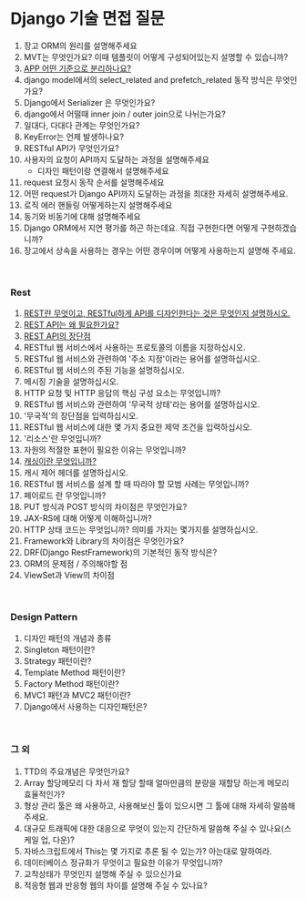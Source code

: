 # Django 기술 면접 질문

1. 장고 ORM의 원리를 설명해주세요
2. MVT는 무엇인가요?   이때 템플릿이 어떻게 구성되어있는지 설명할 수 있습니까?
3. [APP 어떤 기준으로 분리하나요?](https://github.com/Jihyun-Choi/TIL/blob/master/django/Tech%20Interview/Django.md#app-%EC%96%B4%EB%96%A4-%EA%B8%B0%EC%A4%80%EC%9C%BC%EB%A1%9C-%EB%B6%84%EB%A6%AC%ED%95%98%EB%82%98%EC%9A%94)
4. django model에서의 select_related and prefetch_related 동작 방식은 무엇인가요?
5. Django에서 Serializer 은 무엇인가요?
6. django에서 어떨때 inner join / outer join으로 나뉘는가요?
7. 일대다, 다대다 관계는 무엇인가요?
8. KeyError는 언제 발생하나요?
9. RESTful API가 무엇인가요?
10. 사용자의 요청이 API까지 도달하는 과정을 설명해주세요
    - 디자인 패턴이랑 연결해서 설명해주세요
11. request 요청시 동작 순서를 설명해주세요
12. 어떤 request가 Django API까지 도달하는 과정을 최대한 자세히 설명해주세요.
13. 로직 에러 핸들링 어떻게하는지 설명해주세요
14. 동기와 비동기에 대해 설명해주세요
15. Django ORM에서 지연 평가를 하곤 하는데요. 직접 구현한다면 어떻게 구현하겠습니까?
16. 장고에서 상속을 사용하는 경우는 어떤 경우이며 어떻게 사용하는지 설명해 주세요.

<br/>

### Rest
1. [REST란 무엇이고, RESTful하게 API를 디자인한다는 것은 무엇인지 설명하시오.](https://github.com/Jihyun-Choi/TIL/blob/master/django/Dev%20Summary/REST.md)
2. [REST API는 왜 필요한가요?](https://github.com/Jihyun-Choi/TIL/blob/master/django/Tech%20Interview/REST%20API.md#rest-api%EB%8A%94-%EC%99%9C-%ED%95%84%EC%9A%94%ED%95%9C%EA%B0%80%EC%9A%94)
3. [REST API의 장단점](https://github.com/Jihyun-Choi/TIL/blob/master/django/Tech%20Interview/REST%20API.md#rest-api%EC%9D%98-%EC%9E%A5%EB%8B%A8%EC%A0%90)
4. RESTful 웹 서비스에서 사용하는 프로토콜의 이름을 지정하십시오.
5. RESTful 웹 서비스와 관련하여 '주소 지정'이라는 용어를 설명하십시오.
6. RESTful 웹 서비스의 주된 기능을 설명하십시오.
7. 메시징 기술을 설명하십시오.
8. HTTP 요청 및 HTTP 응답의 핵심 구성 요소는 무엇입니까?
9. RESTful 웹 서비스와 관련하여 '무국적 상태'라는 용어를 설명하십시오.
10. '무국적'의 장단점을 입력하십시오.
11. RESTful 웹 서비스에 대한 몇 가지 중요한 제약 조건을 입력하십시오.
12. '리소스'란 무엇입니까?
13. 자원의 적절한 표현이 필요한 이유는 무엇입니까?
14. [캐싱이란 무엇입니까?](https://github.com/Jihyun-Choi/TIL/blob/master/django/Tech%20Interview/Caching.md)
15. 캐시 제어 헤더를 설명하십시오.
16. RESTful 웹 서비스를 설계 할 때 따라야 할 모범 사례는 무엇입니까?
17. 페이로드 란 무엇입니까?
18. PUT 방식과 POST 방식의 차이점은 무엇인가요?
19. JAX-RS에 대해 어떻게 이해하십니까?
20. HTTP 상태 코드는 무엇입니까? 의미를 가지는 몇가지를 설명하십시오.
21. Framework와 Library의 차이점은 무엇인가요?
22. DRF(Django RestFramework)의 기본적인 동작 방식은?
23. ORM의 문제점 / 주의해야할 점
24. ViewSet과 View의 차이점

<br/>

### Design Pattern
1. 디자인 패턴의 개념과 종류
2. Singleton 패턴이란?
3. Strategy 패턴이란?
4. Template Method 패턴이란?
5. Factory Method 패턴이란?
6. MVC1 패턴과 MVC2 패턴이란?
7. Django에서 사용하는 디자인패턴은?

<br/>

### 그 외
1. TTD의 주요개념은 무엇인가요?
2. Array 할당메모리 다 차서 재 할당 할때 얼마만큼의 분량을 재할당 하는게 메모리 효율적인가?
3. 형상 관리 툴은 왜 사용하고, 사용해보신 툴이 있으시면 그 툴에 대해 자세히 말씀해 주세요.
4. 대규모 트래픽에 대한 대응으로 무엇이 있는지 간단하게 말씀해 주실 수 있나요(스케일 업, 다운)?
5. 자바스크립트에서 This는 몇 가지로 추론 될 수 있는가? 아는대로 말하여라.
6. 데이터베이스 정규화가 무엇이고 필요한 이유가 무엇입니까?
7. 교착상태가 무엇인지 설명해 주실 수 있으신가요
8. 적응형 웹과 반응형 웹의 차이를 설명해 주실 수 있나요?